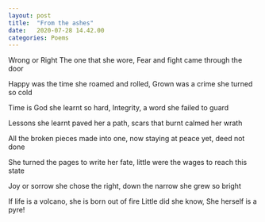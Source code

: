```yaml
---
layout: post
title:  "From the ashes"
date:   2020-07-28 14.42.00
categories: Poems
---
```


<p> Wrong or Right
The one that she wore,
Fear and fight 
came through the door </p>


<p>Happy was the time
she roamed and rolled,
Grown was a crime
she turned so cold</p>


<p>Time is God
she learnt so hard,
Integrity, a word
she failed to guard</p>


<p>Lessons she learnt
paved her a path,
scars that burnt
calmed her wrath</p>


<p>All the broken pieces
made into one,
now staying at peace
yet, deed not done</p>


<p>She turned the pages
to write her fate,
little were the wages
to reach this state</p>


<p>Joy or sorrow
she chose the right,
down the narrow
she grew so bright</p>


<p>If life is a volcano,
she is born out of fire
Little did she know,
She herself is a pyre!</p>